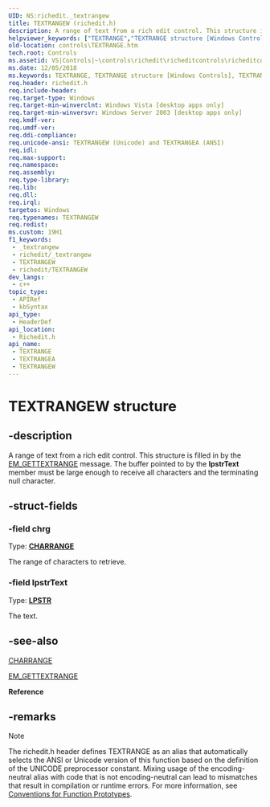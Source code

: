 ```yaml
---
UID: NS:richedit._textrangew
title: TEXTRANGEW (richedit.h)
description: A range of text from a rich edit control. This structure is filled in by the EM_GETTEXTRANGE message. The buffer pointed to by the lpstrText member must be large enough to receive all characters and the terminating null character. (Unicode)
helpviewer_keywords: ["TEXTRANGE","TEXTRANGE structure [Windows Controls]","TEXTRANGEA","TEXTRANGEW","_win32_TEXTRANGE_str","_win32_TEXTRANGE_str_cpp","controls.TEXTRANGE","controls._win32_TEXTRANGE_str","richedit/TEXTRANGE","richedit/TEXTRANGEA","richedit/TEXTRANGEW"]
old-location: controls\TEXTRANGE.htm
tech.root: Controls
ms.assetid: VS|Controls|~\controls\richedit\richeditcontrols\richeditcontrolreference\richeditstructures\textrange.htm
ms.date: 12/05/2018
ms.keywords: TEXTRANGE, TEXTRANGE structure [Windows Controls], TEXTRANGEA, TEXTRANGEW, _win32_TEXTRANGE_str, _win32_TEXTRANGE_str_cpp, controls.TEXTRANGE, controls._win32_TEXTRANGE_str, richedit/TEXTRANGE, richedit/TEXTRANGEA, richedit/TEXTRANGEW
req.header: richedit.h
req.include-header: 
req.target-type: Windows
req.target-min-winverclnt: Windows Vista [desktop apps only]
req.target-min-winversvr: Windows Server 2003 [desktop apps only]
req.kmdf-ver: 
req.umdf-ver: 
req.ddi-compliance: 
req.unicode-ansi: TEXTRANGEW (Unicode) and TEXTRANGEA (ANSI)
req.idl: 
req.max-support: 
req.namespace: 
req.assembly: 
req.type-library: 
req.lib: 
req.dll: 
req.irql: 
targetos: Windows
req.typenames: TEXTRANGEW
req.redist: 
ms.custom: 19H1
f1_keywords:
 - _textrangew
 - richedit/_textrangew
 - TEXTRANGEW
 - richedit/TEXTRANGEW
dev_langs:
 - c++
topic_type:
 - APIRef
 - kbSyntax
api_type:
 - HeaderDef
api_location:
 - Richedit.h
api_name:
 - TEXTRANGE
 - TEXTRANGEA
 - TEXTRANGEW
---
```


# TEXTRANGEW structure


## -description

A range of text from a rich edit control. This structure is filled in by the <a href="/windows/win32/controls/em-gettextrange">EM_GETTEXTRANGE</a> message. The buffer pointed to by the <b>lpstrText</b> member must be large enough to receive all characters and the terminating null character.

## -struct-fields

### -field chrg

Type: <b><a href="/windows/win32/api/richedit/ns-richedit-charrange">CHARRANGE</a></b>

The range of characters to retrieve.

### -field lpstrText

Type: <b><a href="/windows/desktop/WinProg/windows-data-types">LPSTR</a></b>

The text.

## -see-also

<a href="/windows/win32/api/richedit/ns-richedit-charrange">CHARRANGE</a>



<a href="/windows/win32/controls/em-gettextrange">EM_GETTEXTRANGE</a>



<b>Reference</b>

## -remarks

> [!NOTE]
> The richedit.h header defines TEXTRANGE as an alias that automatically selects the ANSI or Unicode version of this function based on the definition of the UNICODE preprocessor constant. Mixing usage of the encoding-neutral alias with code that is not encoding-neutral can lead to mismatches that result in compilation or runtime errors. For more information, see [Conventions for Function Prototypes](/windows/win32/intl/conventions-for-function-prototypes).
